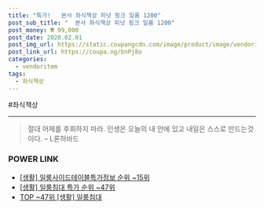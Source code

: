 ```yaml
--- 
title: "특가!   본사 좌식책상 피넛 핑크 일룸 1200" 
post_sub_title: "  본사 좌식책상 피넛 핑크 일룸 1200" 
post_money: ₩ 99,000 
post_date: 2020.02.01 
post_img_url: https://static.coupangcdn.com/image/product/image/vendoritem/2017/02/22/3077770522/7d4f0d5e-02f1-42f9-abf0-8565b7af2bbf.jpg 
post_link_url: https://coupa.ng/bnPj8o 
categories: 
  - vendoritem 
tags: 
  - 좌식책상 
--- 
```

  #좌식책상 
<hr> 

> 절대 어제를 후회하지 마라. 인생은 오늘의  내 안에 있고 내일은 스스로 만드는것이다. – L론허바드 


### POWER LINK

* <a href="https://blog.naver.com/fasyy4321/221770834100" target="_blank"> [생활] 일룸사이드테이블특가정보 순위 ~15위</a>
* <a href="https://blog.naver.com/sakai111/221792185632" target="_blank"> [생활] 일룸침대 특가 순위 ~47위</a>
* <a href="https://blog.naver.com/an0733/221792185629" target="_blank"> TOP ~47위 [생활] 일룸침대</a>
